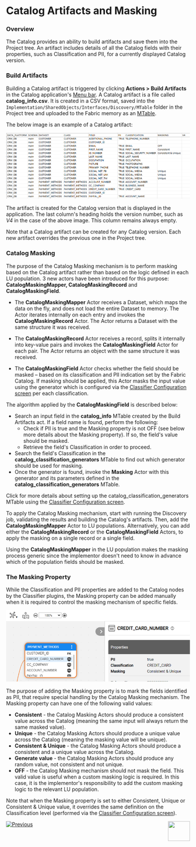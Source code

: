 <web>

# Catalog Artifacts and Masking

### Overview

The Catalog provides an ability to build artifacts and save them into the Project tree. An artifact includes details of all the Catalog fields with their properties, such as Classification and PII, for a currently displayed Catalog version. 

### Build Artifacts

Building a Catalog artifact is triggered by clicking **Actions > Build Artifacts** in the Catalog application's [Menu bar](05_catalog_app.md#menu-bar). A Catalog artifact is a file called **catalog_info.csv**. It is created in a CSV format, saved into the ```Implementation/SharedObjects/Interfaces/Discovery/MTable``` folder in the Project tree and uploaded to the Fabric memory as an [MTable](/articles/09_translations/06_mtables_overview.md).

The below image is an example of a Catalog artifact:

<img src="images/catalog_info_mtable.png" style="zoom:75%;" />

The artifact is created for the Catalog version that is displayed in the application. The last column's heading holds the version number, such as *V4* in the case of the above image. This column remains always empty.

Note that a Catalog artifact can be created for any Catalog version. Each new artifact overrides the previous one in the Project tree.

### Catalog Masking

The purpose of the Catalog Masking mechanism is to perform masking based on the Catalog artifact rather than based on the logic defined in each LU population. 3 new actors have been introduced for this purpose: **CatalogMaskingMapper, CatalogMaskingRecord** and **CatalogMaskingField**.

* The **CatalogMaskingMapper** Actor receives a Dataset, which maps the data on the fly, and does not load the entire Dataset to memory. The Actor iterates internally on each entry and invokes the **CatalogMaskingRecord** Actor. The Actor returns a Dataset with the same structure it was received.

* The **CatalogMaskingRecord** Actor receives a record, splits it internally into key-value pairs and invokes the **CatalogMaskingField** Actor for each pair. The Actor returns an object with the same structure it was received.

* The **CatalogMaskingField** Actor checks whether the field should be masked – based on its classification and PII indication set by the Fabric Catalog. If masking should be applied, this Actor masks the input value using the generator which is configured via the [Classifier Configuration screen](05_catalog_app.md#classifier-configuration) per each classification.

The algorithm applied by the **CatalogMaskingField** is described below:

* Search an input field in the **catalog_info** MTable created by the Build Artifacts act. If a field name is found, perform the following:
  * Check if PII is true and the Masking property is not OFF (see below more details about the Masking property). If so, the field's value should be masked. 
  * Retrieve the field's Classification in order to proceed.
* Search the field's Classification in the **catalog_classification_generators** MTable to find out which generator should be used for masking.
* Once the generator is found, invoke the **Masking** Actor with this generator and its parameters defined in the **catalog_classification_generators** MTable.

Click for more details about setting up the catalog_classification_generators MTable using the [Classifier Configuration screen](05_catalog_app.md#classifier-configuration).

To apply the Catalog Masking mechanism, start with running the Discovery job, validating the results and building the Catalog's artifacts. Then, add the **CatalogMaskingMapper** Actor to LU populations. Alternatively, you can add either the **CatalogMaskingRecord** or the **CatalogMaskingField** Actors, to apply the masking on a single record or a single field. 

Using the **CatalogMaskingMapper** in the LU population makes the masking process generic since the implementor doesn't need to know in advance which of the population fields should be masked. 

### The Masking Property

While the Classification and PII properties are added to the Catalog nodes by the Classifier plugins, the Masking property can be added manually when it is required to control the masking mechanism of specific fields. 

<img src="images/masking_prop.png" style="zoom:80%;" />

The purpose of adding the Masking property is to mark the fields identified as PII, that require special handling by the Catalog Masking mechanism. The Masking property can have one of the following valid values:

* **Consistent** - the Catalog Masking Actors should produce a consistent value across the Catalog (meaning the same input will always return the same masked value).
* **Unique** - the Catalog Masking Actors should produce a unique value across the Catalog (meaning the masking value will be unique).
* **Consistent & Unique** - the Catalog Masking Actors should produce a consistent and a unique value across the Catalog.
* **Generate value** - the Catalog Masking Actors should produce any random value, not consistent and not unique. 
* **OFF** - the Catalog Masking mechanism should not mask the field. This valid value is useful when a custom masking logic is required. In this case, it is the implementor's responsibility to add the custom masking logic to the relevant LU population.

Note that when the Masking property is set to either Consistent, Unique or Consistent & Unique value, it overrides the same definition on the Classification level (performed via the [Classifier Configuration screen](05_catalog_app.md#classifier-configuration)).



[![Previous](/articles/images/Previous.png)](08_search_catalog.md)[<img align="right" width="60" height="54" src="/articles/images/Next.png">](10_catalog_APIs.md) 

</web>





